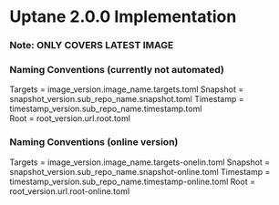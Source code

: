 Uptane 2.0.0 Implementation
======
### Note: ONLY COVERS LATEST IMAGE

### Naming Conventions (currently not automated)
Targets = image_version.image_name.targets.toml 
Snapshot = snapshot_version.sub_repo_name.snapshot.toml 
Timestamp = timestamp_version.sub_repo_name.timestamp.toml  
Root = root_version.url.root.toml 

### Naming Conventions (online version)
Targets = image_version.image_name.targets-onelin.toml
Snapshot = snapshot_version.sub_repo_name.snapshot-online.toml
Timestamp = timestamp_version.sub_repo_name.timestamp-online.toml 
Root = root_version.url.root-online.toml



